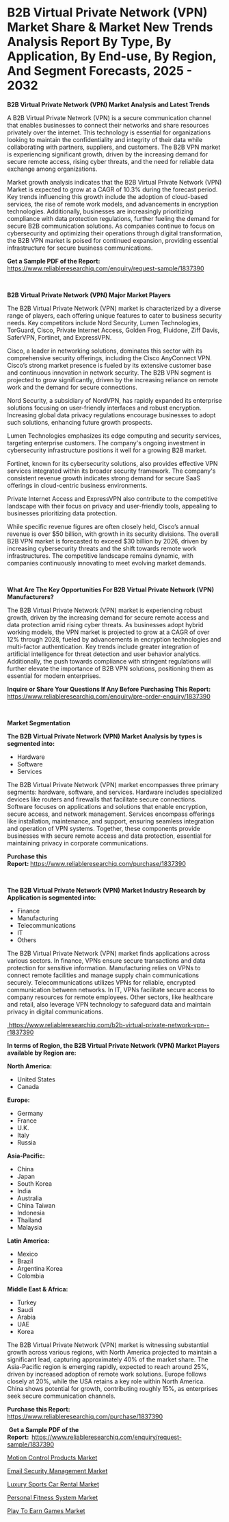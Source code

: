 <p><h1>B2B Virtual Private Network (VPN) Market Share & Market New Trends Analysis Report By Type, By Application, By End-use, By Region, And Segment Forecasts, 2025 - 2032</h1></p><p><strong>B2B Virtual Private Network (VPN) Market Analysis and Latest Trends</strong></p>
<p><p>A B2B Virtual Private Network (VPN) is a secure communication channel that enables businesses to connect their networks and share resources privately over the internet. This technology is essential for organizations looking to maintain the confidentiality and integrity of their data while collaborating with partners, suppliers, and customers. The B2B VPN market is experiencing significant growth, driven by the increasing demand for secure remote access, rising cyber threats, and the need for reliable data exchange among organizations.</p><p>Market growth analysis indicates that the B2B Virtual Private Network (VPN) Market is expected to grow at a CAGR of 10.3% during the forecast period. Key trends influencing this growth include the adoption of cloud-based services, the rise of remote work models, and advancements in encryption technologies. Additionally, businesses are increasingly prioritizing compliance with data protection regulations, further fueling the demand for secure B2B communication solutions. As companies continue to focus on cybersecurity and optimizing their operations through digital transformation, the B2B VPN market is poised for continued expansion, providing essential infrastructure for secure business communications.</p></p>
<p><strong>Get a Sample PDF of the Report:&nbsp;</strong> <a href="https://www.reliableresearchiq.com/enquiry/request-sample/1837390?utm_campaign=3066&utm_medium=2&utm_source=Github&utm_content=ia&utm_term=11032025&utm_id=b2b-virtual-private-network-vpn">https://www.reliableresearchiq.com/enquiry/request-sample/1837390</a></p>
<p>&nbsp;</p>
<p><strong>B2B Virtual Private Network (VPN) Major Market Players</strong></p>
<p><p>The B2B Virtual Private Network (VPN) market is characterized by a diverse range of players, each offering unique features to cater to business security needs. Key competitors include Nord Security, Lumen Technologies, TorGuard, Cisco, Private Internet Access, Golden Frog, Fluidone, Ziff Davis, SaferVPN, Fortinet, and ExpressVPN.</p><p>Cisco, a leader in networking solutions, dominates this sector with its comprehensive security offerings, including the Cisco AnyConnect VPN. Cisco’s strong market presence is fueled by its extensive customer base and continuous innovation in network security. The B2B VPN segment is projected to grow significantly, driven by the increasing reliance on remote work and the demand for secure connections.</p><p>Nord Security, a subsidiary of NordVPN, has rapidly expanded its enterprise solutions focusing on user-friendly interfaces and robust encryption. Increasing global data privacy regulations encourage businesses to adopt such solutions, enhancing future growth prospects.</p><p>Lumen Technologies emphasizes its edge computing and security services, targeting enterprise customers. The company's ongoing investment in cybersecurity infrastructure positions it well for a growing B2B market.</p><p>Fortinet, known for its cybersecurity solutions, also provides effective VPN services integrated within its broader security framework. The company's consistent revenue growth indicates strong demand for secure SaaS offerings in cloud-centric business environments.</p><p>Private Internet Access and ExpressVPN also contribute to the competitive landscape with their focus on privacy and user-friendly tools, appealing to businesses prioritizing data protection.</p><p>While specific revenue figures are often closely held, Cisco’s annual revenue is over $50 billion, with growth in its security divisions. The overall B2B VPN market is forecasted to exceed $30 billion by 2026, driven by increasing cybersecurity threats and the shift towards remote work infrastructures. The competitive landscape remains dynamic, with companies continuously innovating to meet evolving market demands.</p></p>
<p>&nbsp;</p>
<p><strong>What Are The Key Opportunities For B2B Virtual Private Network (VPN) Manufacturers?</strong></p>
<p><p>The B2B Virtual Private Network (VPN) market is experiencing robust growth, driven by the increasing demand for secure remote access and data protection amid rising cyber threats. As businesses adopt hybrid working models, the VPN market is projected to grow at a CAGR of over 12% through 2028, fueled by advancements in encryption technologies and multi-factor authentication. Key trends include greater integration of artificial intelligence for threat detection and user behavior analytics. Additionally, the push towards compliance with stringent regulations will further elevate the importance of B2B VPN solutions, positioning them as essential for modern enterprises.</p></p>
<p><strong>Inquire or Share Your Questions If Any Before Purchasing This Report:</strong> <a href="https://www.reliableresearchiq.com/enquiry/pre-order-enquiry/1837390?utm_campaign=3066&utm_medium=2&utm_source=Github&utm_content=ia&utm_term=11032025&utm_id=b2b-virtual-private-network-vpn">https://www.reliableresearchiq.com/enquiry/pre-order-enquiry/1837390</a></p>
<p>&nbsp;</p>
<p><strong>Market Segmentation</strong></p>
<p><strong>The B2B Virtual Private Network (VPN) Market Analysis by types is segmented into:</strong></p>
<p><ul><li>Hardware</li><li>Software</li><li>Services</li></ul></p>
<p><p>The B2B Virtual Private Network (VPN) market encompasses three primary segments: hardware, software, and services. Hardware includes specialized devices like routers and firewalls that facilitate secure connections. Software focuses on applications and solutions that enable encryption, secure access, and network management. Services encompass offerings like installation, maintenance, and support, ensuring seamless integration and operation of VPN systems. Together, these components provide businesses with secure remote access and data protection, essential for maintaining privacy in corporate communications.</p></p>
<p><strong>Purchase this Report:&nbsp;</strong><a href="https://www.reliableresearchiq.com/purchase/1837390?utm_campaign=3066&utm_medium=2&utm_source=Github&utm_content=ia&utm_term=11032025&utm_id=b2b-virtual-private-network-vpn">https://www.reliableresearchiq.com/purchase/1837390</a></p>
<p>&nbsp;</p>
<p><strong>The B2B Virtual Private Network (VPN) Market Industry Research by Application is segmented into:</strong></p>
<p><ul><li>Finance</li><li>Manufacturing</li><li>Telecommunications</li><li>IT</li><li>Others</li></ul></p>
<p><p>The B2B Virtual Private Network (VPN) market finds applications across various sectors. In finance, VPNs ensure secure transactions and data protection for sensitive information. Manufacturing relies on VPNs to connect remote facilities and manage supply chain communications securely. Telecommunications utilizes VPNs for reliable, encrypted communication between networks. In IT, VPNs facilitate secure access to company resources for remote employees. Other sectors, like healthcare and retail, also leverage VPN technology to safeguard data and maintain privacy in digital communications.</p></p>
<p><a href="https://www.reliableresearchiq.com/b2b-virtual-private-network-vpn--r1837390?utm_campaign=3066&utm_medium=2&utm_source=Github&utm_content=ia&utm_term=11032025&utm_id=b2b-virtual-private-network-vpn">&nbsp;https://www.reliableresearchiq.com/b2b-virtual-private-network-vpn--r1837390</a></p>
<p><strong>In terms of Region, the B2B Virtual Private Network (VPN) Market Players available by Region are:</strong></p>
<p>
    <p> <strong> North America: </strong>
        <ul>
            <li>United States</li>
            <li>Canada</li>
        </ul>
        </p> 
    <p> <strong> Europe: </strong>
        <ul>
            <li>Germany</li>
            <li>France</li>
            <li>U.K.</li>
            <li>Italy</li>
            <li>Russia</li>
        </ul>
        </p> 
    <p> <strong> Asia-Pacific: </strong>
        <ul>
            <li>China</li>
            <li>Japan</li>
            <li>South Korea</li>
            <li>India</li>
            <li>Australia</li>
            <li>China Taiwan</li>
            <li>Indonesia</li>
            <li>Thailand</li>
            <li>Malaysia</li>
        </ul>
        </p> 
    <p> <strong> Latin America: </strong>
        <ul>
            <li>Mexico</li>
            <li>Brazil</li>
            <li>Argentina Korea</li>
            <li>Colombia</li>
        </ul>
        </p> 
    <p> <strong> Middle East & Africa: </strong>
        <ul>
            <li>Turkey</li>
            <li>Saudi</li>
            <li>Arabia</li>
            <li>UAE</li>
            <li>Korea</li>
        </ul>
    </p>
    </p>
<p><p>The B2B Virtual Private Network (VPN) market is witnessing substantial growth across various regions, with North America projected to maintain a significant lead, capturing approximately 40% of the market share. The Asia-Pacific region is emerging rapidly, expected to reach around 25%, driven by increased adoption of remote work solutions. Europe follows closely at 20%, while the USA retains a key role within North America. China shows potential for growth, contributing roughly 15%, as enterprises seek secure communication channels.</p></p>
<p><strong>Purchase this Report: </strong><a href="https://www.reliableresearchiq.com/purchase/1837390?utm_campaign=3066&utm_medium=2&utm_source=Github&utm_content=ia&utm_term=11032025&utm_id=b2b-virtual-private-network-vpn">https://www.reliableresearchiq.com/purchase/1837390</a></p>
<p>&nbsp;<strong>Get a Sample PDF of the Report:&nbsp;&nbsp;</strong><a href="https://www.reliableresearchiq.com/enquiry/request-sample/1837390?utm_campaign=3066&utm_medium=2&utm_source=Github&utm_content=ia&utm_term=11032025&utm_id=b2b-virtual-private-network-vpn">https://www.reliableresearchiq.com/enquiry/request-sample/1837390</a></p>
<p><strong></strong></p>
<p><p><a href="https://github.com/donnettaletizia/Market-Research-Report-List-1/blob/main/motion-control-products-market.md?utm_campaign=3066&utm_medium=2&utm_source=Github&utm_content=ia&utm_term=11032025&utm_id=b2b-virtual-private-network-vpn">Motion Control Products Market</a></p><p><a href="https://github.com/MonroeBullock54/Market-Research-Report-List-2/blob/main/email-security-management-market.md?utm_campaign=3066&utm_medium=2&utm_source=Github&utm_content=ia&utm_term=11032025&utm_id=b2b-virtual-private-network-vpn">Email Security Management Market</a></p><p><a href="https://github.com/skerretflossie9297/Market-Research-Report-List-1/blob/main/luxury-sports-car-rental-market.md?utm_campaign=3066&utm_medium=2&utm_source=Github&utm_content=ia&utm_term=11032025&utm_id=b2b-virtual-private-network-vpn">Luxury Sports Car Rental Market</a></p><p><a href="https://github.com/shondapmbau/Market-Research-Report-List-1/blob/main/personal-fitness-system-market.md?utm_campaign=3066&utm_medium=2&utm_source=Github&utm_content=ia&utm_term=11032025&utm_id=b2b-virtual-private-network-vpn">Personal Fitness System Market</a></p><p><a href="https://github.com/alberthagorsuch/Market-Research-Report-List-1/blob/main/play-to-earn-games-market.md?utm_campaign=3066&utm_medium=2&utm_source=Github&utm_content=ia&utm_term=11032025&utm_id=b2b-virtual-private-network-vpn">Play To Earn Games Market</a></p></p>